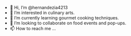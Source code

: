 - 👋 Hi, I’m @hernandezia4213
- 👀 I’m interested in culinary arts.
- 🌱 I’m currently learning gourmet cooking techniques.
- 💞️ I’m looking to collaborate on food events and pop-ups.
- 📫 How to reach me ...

<!---
hernandezia4213/hernandezia4213 is a ✨ special ✨ repository because its `README.md` (this file) appears on your GitHub profile.
You can click the Preview link to take a look at your changes.
--->
